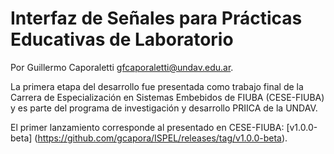 # Interfaz de Señales para Prácticas Educativas de Laboratorio

Por Guillermo Caporaletti <gfcaporaletti@undav.edu.ar>.

La primera etapa del desarrollo fue presentada como trabajo final de la Carrera de Especialización en Sistemas Embebidos de FIUBA (CESE-FIUBA) y es parte del programa de investigación y desarrollo PRIICA de la UNDAV.

El primer lanzamiento corresponde al presentado en CESE-FIUBA: [v1.0.0-beta] (https://github.com/gcapora/ISPEL/releases/tag/v1.0.0-beta).

